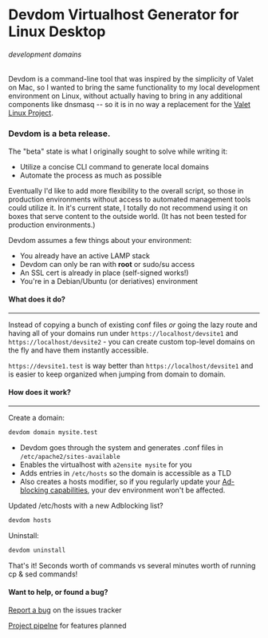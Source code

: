 # Devdom Virtualhost Generator for Linux Desktop
###### *dev*elopment  *dom*ains

Devdom is a command-line tool that was inspired by the simplicity of Valet on Mac, so I wanted to bring the same functionality to my local development environment on Linux, without actually having to bring in any additional components like dnsmasq -- so it is in no way a replacement for the [Valet Linux Project](https://github.com/cpriego/valet-linux).


### Devdom is a beta release.

The "beta" state is what I originally sought to solve while writing it:
* Utilize a concise CLI command to generate local domains
* Automate the process as much as possible

Eventually I'd like to add more flexibility to the overall script, so those in production environments without access to automated management tools could utilize it.  In it's current state, I totally do not recommend using it on boxes that serve content to the outside world.  (It has not been tested for production environments.)

Devdom assumes a few things about your environment:
* You already have an active LAMP stack
* Devdom can only be ran with **root** or sudo/su access
* An SSL cert is already in place (self-signed works!)
* You're in a Debian/Ubuntu (or deriatives) environment


#### What does it do?
***
Instead of copying a bunch of existing conf files *or* going the lazy route and having all of your domains run under `https://localhost/devsite1` and `https://localhost/devsite2` - you can create custom top-level domains on the fly and have them instantly accessible.

`https://devsite1.test` is way better than `https://localhost/devsite1` and is easier to keep organized when jumping from domain to domain.


#### How does it work?
***
Create a domain:
```bash
devdom domain mysite.test
```
* Devdom goes through the system and generates .conf files in `/etc/apache2/sites-available`
* Enables the virtualhost with `a2ensite mysite` for you
* Adds entries in `/etc/hosts` so the domain is accessible as a TLD
* Also creates a hosts modifier, so if you regularly update your [Ad-blocking capabilities](https://github.com/StevenBlack/hosts), your dev environment won't be affected.


Updated /etc/hosts with a new Adblocking list?
```bash
devdom hosts
```


Uninstall:
```bash
devdom uninstall
```

That's it!  Seconds worth of commands vs several minutes worth of running cp & sed commands!


#### Want to help, or found a bug?
[Report a bug](../../issues) on the issues tracker

[Project pipelne](../../projects) for features planned
